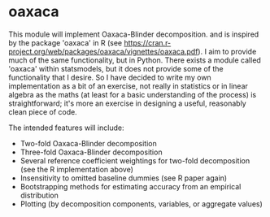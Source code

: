 # oaxaca

This module will implement Oaxaca-Blinder decomposition. and is inspired by the package 'oaxaca' in R (see https://cran.r-project.org/web/packages/oaxaca/vignettes/oaxaca.pdf).
I aim to provide much of the same functionality, but in Python. There exists a module called 'oaxaca' within statsmodels, but it does not provide some of the functionality that
I desire. So I have decided to write my own implementation as a bit of an exercise, not really in statistics or in linear algebra as the maths (at least for a basic understanding
of the process) is straightforward; it's more an exercise in designing a useful, reasonably clean piece of code.

The intended features will include:
- Two-fold Oaxaca-Blinder decomposition
- Three-fold Oaxaca-Blinder decomposition
- Several reference coefficient weightings for two-fold decomposition (see the R implementation above)
- Insensitivity to omitted baseline dummies (see R paper again)
- Bootstrapping methods for estimating accuracy from an empirical distribution
- Plotting (by decomposition components, variables, or aggregate values)

